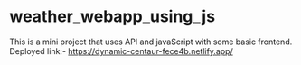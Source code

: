 # weather_webapp_using_js
This is a mini project that uses API and javaScript with some basic frontend.
Deployed link:-
https://dynamic-centaur-fece4b.netlify.app/
